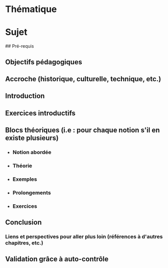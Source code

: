 # Thématique

# Sujet

## Pré-requis

## Objectifs pédagogiques

## Accroche (historique, culturelle, technique, etc.)

## Introduction

## Exercices introductifs

## Blocs théoriques (i.e : pour chaque notion s'il en existe plusieurs)

* ### Notion abordée
* ### Théorie
* ### Exemples
* ### Prolongements
* ### Exercices

## Conclusion

### Liens et perspectives pour aller plus loin (références à d'autres chapitres, etc.)

## Validation grâce à auto-contrôle



